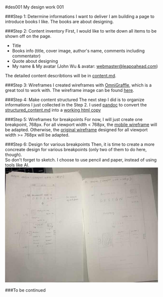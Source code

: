 #des001
My design work 001

###Step 1: Determine informations I want to deliver
I am building a page to introduce books I like. The books are about designing.

###Step 2: Content inventory
First, I would like to write down all items to be shown off on the page.  

- Title
- Books info (title, cover image, author's name, comments including commentator)
- Quote about designing
- My name & My avatar (John Wu & avatar: webmaster@leapoahead.com)

The detailed content describtions will be in [content.md](content.md).

###Step 3: Wireframes
I created wireframes with [OmniGraffle](www.omnigroup.com/omnigraffle/), which is a great tool to work with. The wireframe image can be found [here](wireframe/wireframe.jpg).

###Step 4: Make content structured
The next step I did is to organize informations I just collected in the Step 2. I used [pandoc](http://johnmacfarlane.net/pandoc) to convert the [structured_content.md](structured_content/structured_content.md) into a [working html copy](structured_content/structured_content.html)

###Step 5: Wireframes for breakpoints
For now, I will just create one breakpoint, 768px. For all viewport width < 768px, the [mobile wireframe](wireframe/mobile-wireframe.jpg) will be adapted. Otherwise, the [original wireframe](wireframe/wireframe.jpg) designed for all viewport width >= 768px will be adapted.

###Step 6: Design for various breakpoints
Then, it is time to create a more concreate design for various breakpoints (only two of them to do here, though).  
So don't forget to sketch. I choose to use pencil and paper, instead of using tools like AI.  
![sketch](sketch/sketch.jpg)

###To be continued